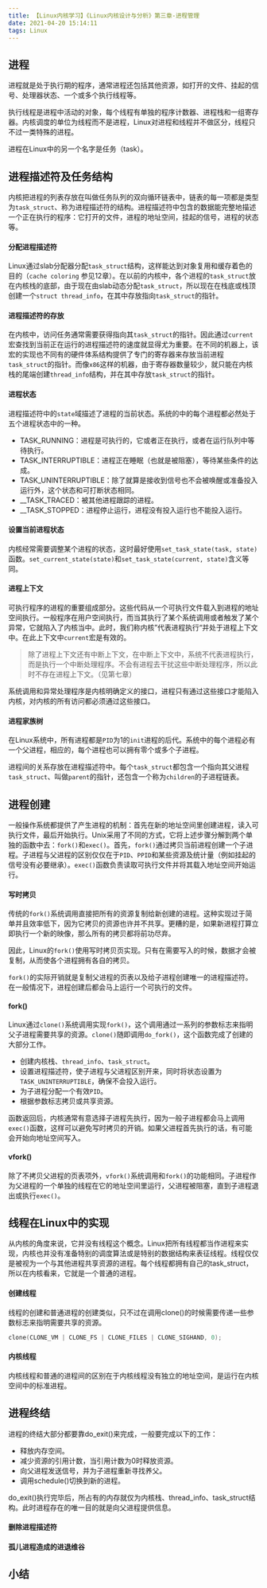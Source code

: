 ```yaml
---
title: 【Linux内核学习】《Linux内核设计与分析》第三章-进程管理
date: 2021-04-20 15:14:11
tags: Linux
---
```


## 进程

进程就是处于执行期的程序，通常进程还包括其他资源，如打开的文件、挂起的信号、处理器状态、一个或多个执行线程等。

执行线程是进程中活动的对象，每个线程有单独的程序计数器、进程栈和一组寄存器。内核调度的单位为线程而不是进程，Linux对进程和线程并不做区分，线程只不过一类特殊的进程。

进程在Linux中的另一个名字是任务（task）。

## 进程描述符及任务结构

内核把进程的列表存放在叫做任务队列的双向循环链表中，链表的每一项都是类型为`task_struct`、称为进程描述符的结构。进程描述符中包含的数据能完整地描述一个正在执行的程序：它打开的文件，进程的地址空间，挂起的信号，进程的状态等。

#### 分配进程描述符

Linux通过slab分配器分配`task_struct`结构，这样能达到对象复用和缓存着色的目的（`cache coloring` 参见12章）。在以前的内核中，各个进程的`task_struct`放在内核栈的底部，由于现在由slab动态分配`task_struct`，所以现在在栈底或栈顶创建一个`struct thread_info`，在其中存放指向`task_struct`的指针。

#### 进程描述符的存放

在内核中，访问任务通常需要获得指向其`task_struct`的指针。因此通过`current`宏查找到当前正在运行的进程描述符的速度就显得尤为重要。在不同的机器上，该宏的实现也不同有的硬件体系结构提供了专门的寄存器来存放当前进程`task_struct`的指针。而像`x86`这样的机器，由于寄存器数量较少，就只能在内核栈的尾端创建`thread_info`结构，并在其中存放`task_struct`的指针。

#### 进程状态

进程描述符中的`state`域描述了进程的当前状态。系统的中的每个进程都必然处于五个进程状态中的一种。

- TASK_RUNNING：进程是可执行的，它或者正在执行，或者在运行队列中等待执行。
- TASK_INTERRUPTIBLE：进程正在睡眠（也就是被阻塞），等待某些条件的达成。
- TASK_UNINTERRUPTIBLE：除了就算是接收到信号也不会被唤醒或准备投入运行外，这个状态和可打断状态相同。
- __TASK_TRACED：被其他进程跟踪的进程。
- __TASK_STOPPED：进程停止运行，进程没有投入运行也不能投入运行。

#### 设置当前进程状态

内核经常需要调整某个进程的状态，这时最好使用`set_task_state(task, state)`函数。`set_current_state(state)`和`set_task_state(current, state)`含义等同。

#### 进程上下文

可执行程序的进程的重要组成部分。这些代码从一个可执行文件载入到进程的地址空间执行。一般程序在用户空间执行，而当其执行了某个系统调用或者触发了某个异常，它就陷入了内核当中。此时，我们称内核”代表进程执行“并处于进程上下文中。在此上下文中`current`宏是有效的。

> 除了进程上下文还有中断上下文，在中断上下文中，系统不代表进程执行，而是执行一个中断处理程序。不会有进程去干扰这些中断处理程序，所以此时不存在进程上下文。（见第七章）

系统调用和异常处理程序是内核明确定义的接口，进程只有通过这些接口才能陷入内核，对内核的所有访问都必须通过这些接口。

#### 进程家族树

在Linux系统中，所有进程都是`PID`为1的`init`进程的后代。系统中的每个进程必有一个父进程，相应的，每个进程也可以拥有零个或多个子进程。

进程间的关系存放在进程描述符中。每个`task_struct`都包含一个指向其父进程`task_struct`、叫做`parent`的指针，还包含一个称为`children`的子进程链表。

## 进程创建

一般操作系统都提供了产生进程的机制：首先在新的地址空间里创建进程，读入可执行文件，最后开始执行。Unix采用了不同的方式，它将上述步骤分解到两个单独的函数中去：`fork()`和`exec()`。首先，`fork()`通过拷贝当前进程创建一个子进程。子进程与父进程的区别仅仅在于`PID`、`PPID`和某些资源及统计量（例如挂起的信号没有必要继承）。`exec()`函数负责读取可执行文件并将其载入地址空间开始运行。

#### 写时拷贝

传统的`fork()`系统调用直接把所有的资源复制给新创建的进程。这种实现过于简单并且效率低下，因为它拷贝的资源也许并不共享。更糟的是，如果新进程打算立即执行一个新的映像，那么所有的拷贝都将前功尽弃。

因此，Linux的`fork()`使用写时拷贝页实现。只有在需要写入的时候，数据才会被复制，从而使各个进程拥有各自的拷贝。

`fork()`的实际开销就是复制父进程的页表以及给子进程创建唯一的进程描述符。在一般情况下，进程创建后都会马上运行一个可执行的文件。

#### fork()

Linux通过`clone()`系统调用实现`fork()`，这个调用通过一系列的参数标志来指明父子进程需要共享的资源。`clone()`随即调用`do_fork()`，这个函数完成了创建的大部分工作。

- 创建内核栈、`thread_info`、`task_struct`。
- 设置进程描述符，使子进程与父进程区别开来，同时将状态设置为`TASK_UNINTERRUPTIBLE`，确保不会投入运行。
- 为子进程分配一个有效`PID`。
- 根据参数标志拷贝或共享资源。

函数返回后，内核通常有意选择子进程先执行，因为一般子进程都会马上调用`exec()`函数，这样可以避免写时拷贝的开销。如果父进程首先执行的话，有可能会开始向地址空间写入。

#### vfork()

除了不拷贝父进程的页表项外，`vfork()`系统调用和`fork()`的功能相同。子进程作为父进程的一个单独的线程在它的地址空间里运行，父进程被阻塞，直到子进程退出或执行`exec()`。

## 线程在Linux中的实现

从内核的角度来说，它并没有线程这个概念。Linux把所有线程都当作进程来实现，内核也并没有准备特别的调度算法或是特别的数据结构来表征线程。线程仅仅是被视为一个与其他进程共享资源的进程。每个线程都拥有自己的task_struct，所以在内核看来，它就是一个普通的进程。

#### 创建线程

线程的创建和普通进程的创建类似，只不过在调用clone()的时候需要传递一些参数标志来指明需要共享的资源。

```c
clone(CLONE_VM | CLONE_FS | CLONE_FILES | CLONE_SIGHAND, 0);
```

#### 内核线程

内核线程和普通的进程间的区别在于内核线程没有独立的地址空间，是运行在内核空间中的标准进程。

## 进程终结

进程的终结大部分都要靠do_exit()来完成，一般要完成以下的工作：

- 释放内存空间。
- 减少资源的引用计数，当引用计数为0时释放资源。
- 向父进程发送信号，并为子进程重新寻找养父。
- 调用schedule()切换到新的进程。

do_exit()执行完毕后，所占有的内存就仅为内核栈、thread_info、task_struct结构。此时进程存在的唯一目的就是向父进程提供信息。

#### 删除进程描述符

#### 孤儿进程造成的进退维谷

## 小结

